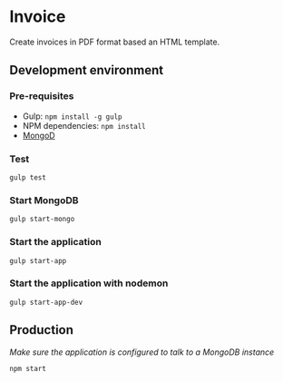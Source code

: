 # Invoice

Create invoices in PDF format based an HTML template.

## Development environment

### Pre-requisites

* Gulp: `npm install -g gulp`
* NPM dependencies: `npm install`
* [MongoD](https://docs.mongodb.org/manual/reference/program/mongod/)

### Test

`gulp test`

### Start MongoDB

`gulp start-mongo`

### Start the application

`gulp start-app`

### Start the application with nodemon

`gulp start-app-dev`

## Production

_Make sure the application is configured to talk to a MongoDB instance_

`npm start`